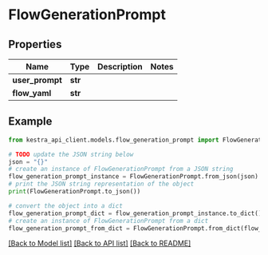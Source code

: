 # FlowGenerationPrompt


## Properties

Name | Type | Description | Notes
------------ | ------------- | ------------- | -------------
**user_prompt** | **str** |  | 
**flow_yaml** | **str** |  | 

## Example

```python
from kestra_api_client.models.flow_generation_prompt import FlowGenerationPrompt

# TODO update the JSON string below
json = "{}"
# create an instance of FlowGenerationPrompt from a JSON string
flow_generation_prompt_instance = FlowGenerationPrompt.from_json(json)
# print the JSON string representation of the object
print(FlowGenerationPrompt.to_json())

# convert the object into a dict
flow_generation_prompt_dict = flow_generation_prompt_instance.to_dict()
# create an instance of FlowGenerationPrompt from a dict
flow_generation_prompt_from_dict = FlowGenerationPrompt.from_dict(flow_generation_prompt_dict)
```
[[Back to Model list]](../README.md#documentation-for-models) [[Back to API list]](../README.md#documentation-for-api-endpoints) [[Back to README]](../README.md)


